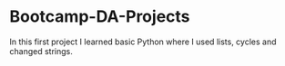 # Bootcamp-DA-Projects
In this first project I learned basic Python where I used lists, cycles and changed strings.

